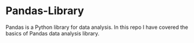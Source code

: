 # Pandas-Library
Pandas is a Python library for data analysis. In this repo I have covered the basics of Pandas data analysis library.
